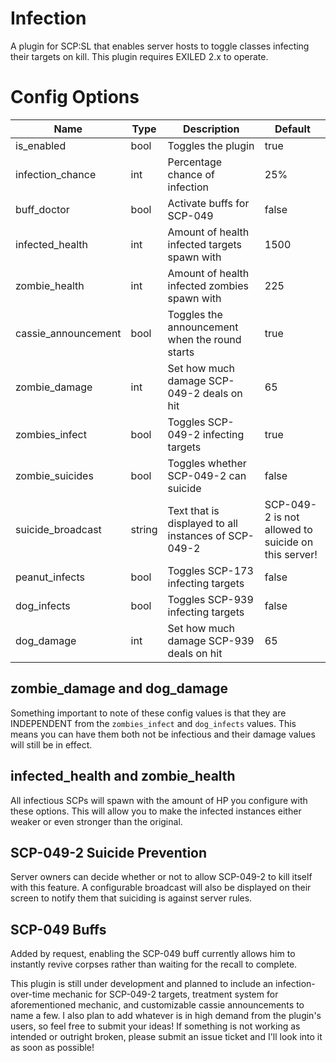 # Infection
A plugin for SCP:SL that enables server hosts to toggle classes infecting their targets on kill. This plugin requires EXILED 2.x to operate.
# Config Options

| Name | Type | Description | Default |
| --- | --- | --- | --- |
| is_enabled | bool | Toggles the plugin | true |
| infection_chance | int | Percentage chance of infection | 25% |
| buff_doctor | bool | Activate buffs for SCP-049 | false |
| infected_health | int | Amount of health infected targets spawn with | 1500 |
| zombie_health | int | Amount of health infected zombies spawn with | 225 |
| cassie_announcement | bool | Toggles the announcement when the round starts | true |
| zombie_damage | int | Set how much damage SCP-049-2 deals on hit | 65 |
| zombies_infect | bool | Toggles SCP-049-2 infecting targets | true |
| zombie_suicides | bool | Toggles whether SCP-049-2 can suicide | false |
| suicide_broadcast | string | Text that is displayed to all instances of SCP-049-2 | SCP-049-2 is not allowed to suicide on this server! |
| peanut_infects | bool | Toggles SCP-173 infecting targets | false |
| dog_infects | bool | Toggles SCP-939 infecting targets | false |
| dog_damage | int | Set how much damage SCP-939 deals on hit | 65 |

## zombie_damage and dog_damage
Something important to note of these config values is that they are INDEPENDENT from the `zombies_infect` and `dog_infects` values. This means you can have them both not be infectious and their damage values will still be in effect.

## infected_health and zombie_health
All infectious SCPs will spawn with the amount of HP you configure with these options. This will allow you to make the infected instances either weaker or even stronger than the original.

## SCP-049-2 Suicide Prevention
Server owners can decide whether or not to allow SCP-049-2 to kill itself with this feature. A configurable broadcast will also be displayed on their screen to notify them that suiciding is against server rules.

## SCP-049 Buffs
Added by request, enabling the SCP-049 buff currently allows him to instantly revive corpses rather than waiting for the recall to complete.

This plugin is still under development and planned to include an infection-over-time mechanic for SCP-049-2 targets, treatment system for aforementioned mechanic, and customizable cassie announcements to name a few. I also plan to add whatever is in high demand from the plugin's users, so feel free to submit your ideas!
If something is not working as intended or outright broken, please submit an issue ticket and I'll look into it as soon as possible!
